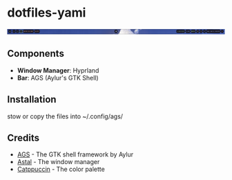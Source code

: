 # dotfiles-yami

![Desktop Preview](assets/img.png)

## Components

- **Window Manager**: Hyprland
- **Bar**: AGS (Aylur's GTK Shell)

## Installation

stow or copy the files into ~/.config/ags/

## Credits

- [AGS](https://github.com/Aylur/ags) - The GTK shell framework by Aylur
- [Astal](https://github.com/Aylur/astal) - The window manager
- [Catppuccin](https://github.com/catppuccin/catppuccin) - The color palette

